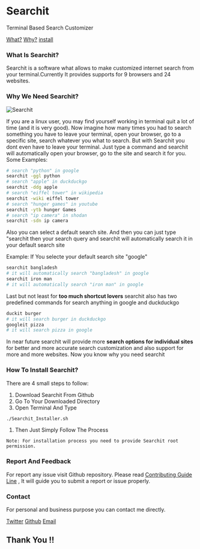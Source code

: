 # Searchit  
Terminal Based Search Customizer

[What?](#what-is-searchit?) [Why?](#why-we-need-searchit?)
[install](#how-to-install-searchit?)
### What Is Searchit?
Searchit is a software what allows to make customized internet search from your terminal.Currently It provides supports for 9 browsers and 24 websites.

### Why We Need Searchit?
![Searchit](https://i.ibb.co/CwYVshJ/gifout.gif"Searchit")

If you are a linux user, you may find yourself working in terminal quit a lot of time (and it is very good). Now imagine how many times you had to search something you have to leave your terminal, open your browser, go to a specific site, search whatever you what to search. But with Searchit you dont even have to leave your terminal. Just type a command and searchit will automatically open your browser, go to the site and search it for you.
Some Examples:

```bash
# search "python" in google
searchit -ggl python
# search "apple" in duckduckgo
searchit -ddg apple
# search "eiffel tower" in wikipedia
searchit -wiki eiffel tower
# search "hunger games" in youtube
searchit -ytb hunger Games
# search "ip camera" in shodan
searchit -sdn ip camera
```
Also you can select a default search site. And then you can just type "searchit then your search query and searchit will automatically search it in your default search site

Example: If You selecte your default search site "google"

```Bash
searchit bangladesh
# it will automatically search "bangladesh" in google
searchit iron man
# it will automatically search "iron man" in google
```

Last but not least for **too much shortcut lovers** searchit also has two predefined commands for search anything in google and duckduckgo

```Bash
duckit burger
# it will search burger in duckduckgo
googleit pizza
# it will search pizza in google
```

In near future searchit will provide more **search options for individual sites** for better and more accurate search customization and also support for more and more websites.
Now you know why you need searchit

### How To Install Searchit?

There are 4 small steps to follow:
1. Download Searchit From Github
1. Go To Your Downloaded Directory
1. Open Terminal And Type
```Bash
./Searchit_Installer.sh
```
1. Then Just Simply Follow The Process

`Note: For installation process you need to provide Searchit root permission.
`

### Report And Feedback

For report any issue visit Github repository. Please read [Contributing Guide Line](https://github.com/xCommunicado/Searchit/master/CONTRIBUTING.md) , It will guide you to submit a report or issue properly.


### Contact

For personal and business purpose you can contact me directly.

[Twitter](https://twitter.com/xCommunicado) [Github](https://github.com/xCommunicado) [Email](xCommunicado@protonmail.com)

## Thank You !!
